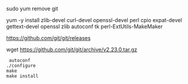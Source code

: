 sudo yum remove git

yum -y install zlib-devel curl-devel openssl-devel perl cpio expat-devel gettext-devel openssl zlib autoconf tk perl-ExtUtils-MakeMaker

 https://github.com/git/git/releases
 
 wget https://github.com/git/git/archive/v2.23.0.tar.gz
 
```
 autoconf
./configure
make
make install
```
